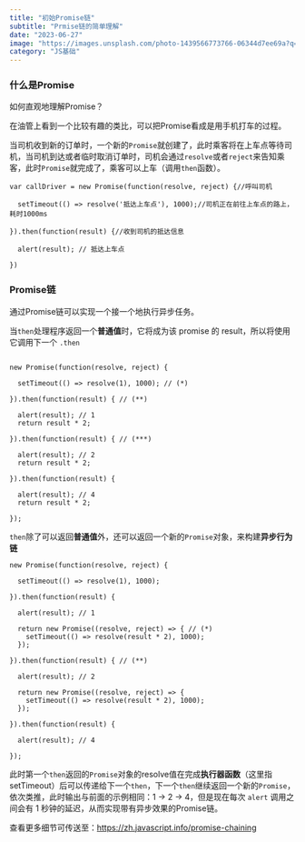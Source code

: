 ```yaml
---
title: "初始Promise链"
subtitle: "Prmise链的简单理解"
date: "2023-06-27"
image: "https://images.unsplash.com/photo-1439566773766-06344d7ee69a?q=80&w=2946&auto=format&fit=crop&ixlib=rb-4.0.3&ixid=M3wxMjA3fDB8MHxwaG90by1wYWdlfHx8fGVufDB8fHx8fA%3D%3D"
category: "JS基础"
---
```



### 什么是Promise

如何直观地理解Promise？

在油管上看到一个比较有趣的类比，可以把Promise看成是用手机打车的过程。

当司机收到新的订单时，一个新的`Promise`就创建了，此时乘客将在上车点等待司机，当司机到达或者临时取消订单时，司机会通过`resolve`或者`reject`来告知乘客，此时`Promise`就完成了，乘客可以上车（调用`then`函数）。

```
var callDriver = new Promise(function(resolve, reject) {//呼叫司机

  setTimeout(() => resolve('抵达上车点'), 1000);//司机正在前往上车点的路上，耗时1000ms

}).then(function(result) {//收到司机的抵达信息

  alert(result); // 抵达上车点

})
```

### Promise链

通过Promise链可以实现一个接一个地执行异步任务。

当`then`处理程序返回一个**普通值**时，它将成为该 promise 的 result，所以将使用它调用下一个 `.then`

```

new Promise(function(resolve, reject) {

  setTimeout(() => resolve(1), 1000); // (*)

}).then(function(result) { // (**)

  alert(result); // 1
  return result * 2;

}).then(function(result) { // (***)

  alert(result); // 2
  return result * 2;

}).then(function(result) {

  alert(result); // 4
  return result * 2;

});
```

`then`除了可以返回**普通值**外，还可以返回一个新的`Promise`对象，来构建**异步行为链**

```
new Promise(function(resolve, reject) {

  setTimeout(() => resolve(1), 1000);

}).then(function(result) {

  alert(result); // 1

  return new Promise((resolve, reject) => { // (*)
    setTimeout(() => resolve(result * 2), 1000);
  });

}).then(function(result) { // (**)

  alert(result); // 2

  return new Promise((resolve, reject) => {
    setTimeout(() => resolve(result * 2), 1000);
  });

}).then(function(result) {

  alert(result); // 4

});

```

此时第一个`then`返回的`Promise`对象的resolve值在完成**执行器函数**（这里指setTimeout）后可以传递给下一个`then`，下一个`then`继续返回一个新的`Promise`，依次类推，此时输出与前面的示例相同：1 → 2 → 4，但是现在每次 `alert` 调用之间会有 1 秒钟的延迟，从而实现带有异步效果的Promise链。

查看更多细节可传送至：https://zh.javascript.info/promise-chaining